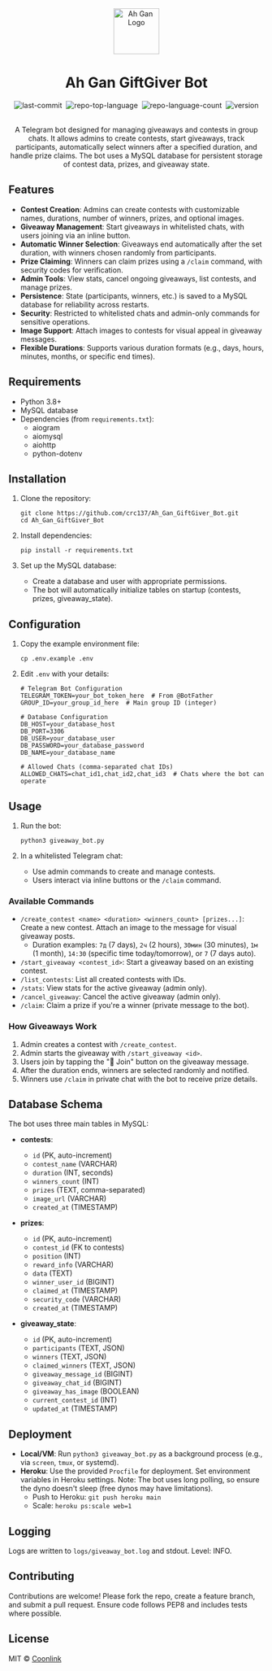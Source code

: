 <div align="center">
  <a href="https://github.com/coonlink">
    <img width="90px" src="https://raw.coonlink.com/cloud/logo.svg" alt="Ah Gan Logo" />
  </a>
  <h1>Ah Gan GiftGiver Bot</h1>

<img alt="last-commit" src="https://img.shields.io/github/last-commit/crc137/Ah_Gan_GiftGiver_Bot?style=flat&amp;logo=git&amp;logoColor=white&amp;color=0080ff" style="margin: 0px 2px;">
<img alt="repo-top-language" src="https://img.shields.io/github/languages/top/crc137/Ah_Gan_GiftGiver_Bot?style=flat&amp;color=0080ff" style="margin: 0px 2px;">
<img alt="repo-language-count" src="https://img.shields.io/github/languages/count/crc137/Ah_Gan_GiftGiver_Bot?style=flat&amp;color=0080ff" style="margin: 0px 2px;">
<img alt="version" src="https://img.shields.io/badge/version-1.0.0-blue" style="margin: 0px 2px;">

</div>

<br />

<div align="center">
  <p>A Telegram bot designed for managing giveaways and contests in group chats. It allows admins to create contests, start giveaways, track participants, automatically select winners after a specified duration, and handle prize claims. The bot uses a MySQL database for persistent storage of contest data, prizes, and giveaway state.</p>
</div>

## Features

- **Contest Creation**: Admins can create contests with customizable names, durations, number of winners, prizes, and optional images.
- **Giveaway Management**: Start giveaways in whitelisted chats, with users joining via an inline button.
- **Automatic Winner Selection**: Giveaways end automatically after the set duration, with winners chosen randomly from participants.
- **Prize Claiming**: Winners can claim prizes using a `/claim` command, with security codes for verification.
- **Admin Tools**: View stats, cancel ongoing giveaways, list contests, and manage prizes.
- **Persistence**: State (participants, winners, etc.) is saved to a MySQL database for reliability across restarts.
- **Security**: Restricted to whitelisted chats and admin-only commands for sensitive operations.
- **Image Support**: Attach images to contests for visual appeal in giveaway messages.
- **Flexible Durations**: Supports various duration formats (e.g., days, hours, minutes, months, or specific end times).

## Requirements

- Python 3.8+
- MySQL database
- Dependencies (from `requirements.txt`):
  - aiogram
  - aiomysql
  - aiohttp
  - python-dotenv

## Installation

1. Clone the repository:
   ```
   git clone https://github.com/crc137/Ah_Gan_GiftGiver_Bot.git
   cd Ah_Gan_GiftGiver_Bot
   ```

2. Install dependencies:
   ```
   pip install -r requirements.txt
   ```

3. Set up the MySQL database:
   - Create a database and user with appropriate permissions.
   - The bot will automatically initialize tables on startup (contests, prizes, giveaway_state).

## Configuration

1. Copy the example environment file:
   ```
   cp .env.example .env
   ```

2. Edit `.env` with your details:
   ```
   # Telegram Bot Configuration
   TELEGRAM_TOKEN=your_bot_token_here  # From @BotFather
   GROUP_ID=your_group_id_here  # Main group ID (integer)

   # Database Configuration
   DB_HOST=your_database_host
   DB_PORT=3306
   DB_USER=your_database_user
   DB_PASSWORD=your_database_password
   DB_NAME=your_database_name

   # Allowed Chats (comma-separated chat IDs)
   ALLOWED_CHATS=chat_id1,chat_id2,chat_id3  # Chats where the bot can operate
   ```

## Usage

1. Run the bot:
   ```
   python3 giveaway_bot.py
   ```

2. In a whitelisted Telegram chat:
   - Use admin commands to create and manage contests.
   - Users interact via inline buttons or the `/claim` command.

### Available Commands

- `/create_contest <name> <duration> <winners_count> [prizes...]`: Create a new contest. Attach an image to the message for visual giveaway posts.
  - Duration examples: `7д` (7 days), `2ч` (2 hours), `30мин` (30 minutes), `1м` (1 month), `14:30` (specific time today/tomorrow), or `7` (7 days auto).
- `/start_giveaway <contest_id>`: Start a giveaway based on an existing contest.
- `/list_contests`: List all created contests with IDs.
- `/stats`: View stats for the active giveaway (admin only).
- `/cancel_giveaway`: Cancel the active giveaway (admin only).
- `/claim`: Claim a prize if you're a winner (private message to the bot).

### How Giveaways Work

1. Admin creates a contest with `/create_contest`.
2. Admin starts the giveaway with `/start_giveaway <id>`.
3. Users join by tapping the "🎁 Join" button on the giveaway message.
4. After the duration ends, winners are selected randomly and notified.
5. Winners use `/claim` in private chat with the bot to receive prize details.

## Database Schema

The bot uses three main tables in MySQL:

- **contests**:
  - `id` (PK, auto-increment)
  - `contest_name` (VARCHAR)
  - `duration` (INT, seconds)
  - `winners_count` (INT)
  - `prizes` (TEXT, comma-separated)
  - `image_url` (VARCHAR)
  - `created_at` (TIMESTAMP)

- **prizes**:
  - `id` (PK, auto-increment)
  - `contest_id` (FK to contests)
  - `position` (INT)
  - `reward_info` (VARCHAR)
  - `data` (TEXT)
  - `winner_user_id` (BIGINT)
  - `claimed_at` (TIMESTAMP)
  - `security_code` (VARCHAR)
  - `created_at` (TIMESTAMP)

- **giveaway_state**:
  - `id` (PK, auto-increment)
  - `participants` (TEXT, JSON)
  - `winners` (TEXT, JSON)
  - `claimed_winners` (TEXT, JSON)
  - `giveaway_message_id` (BIGINT)
  - `giveaway_chat_id` (BIGINT)
  - `giveaway_has_image` (BOOLEAN)
  - `current_contest_id` (INT)
  - `updated_at` (TIMESTAMP)

## Deployment

- **Local/VM**: Run `python3 giveaway_bot.py` as a background process (e.g., via `screen`, `tmux`, or systemd).
- **Heroku**: Use the provided `Procfile` for deployment. Set environment variables in Heroku settings. Note: The bot uses long polling, so ensure the dyno doesn't sleep (free dynos may have limitations).
  - Push to Heroku: `git push heroku main`
  - Scale: `heroku ps:scale web=1`

## Logging

Logs are written to `logs/giveaway_bot.log` and stdout. Level: INFO.

## Contributing

Contributions are welcome! Please fork the repo, create a feature branch, and submit a pull request. Ensure code follows PEP8 and includes tests where possible.

## License

MIT © [Coonlink](https://coonlink.com)

